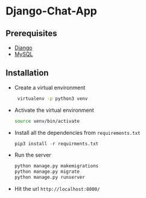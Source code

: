 # Django-Chat-App


## Prerequisites

- [Django](https://www.djangoproject.com/)
- [MySQL](https://www.mysql.com/)

## Installation
- Create a virtual environment
    ```bash
     virtualenv -p python3 venv
    ```
- Activate the virtual environment
    ```bash
    source venv/bin/activate
    ```
- Install all the dependencies from `requirements.txt`
    ```python
    pip3 install -r requirments.txt
    ```
- Run the server
    ```bash
    python manage.py makemigrations
    python manage.py migrate
    python manage.py runserver
    ```
- Hit the url `http://localhost:8000/`
